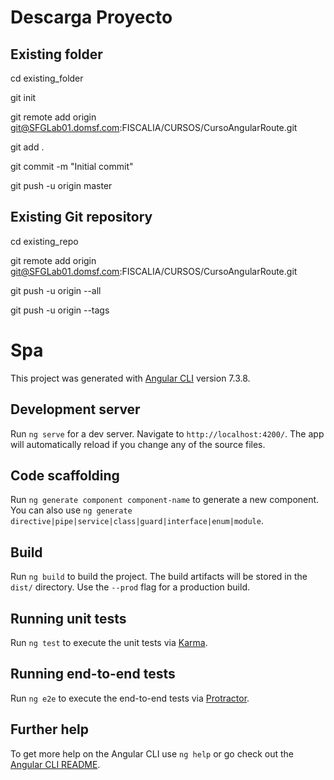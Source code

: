 # Descarga Proyecto

## Existing folder

cd existing_folder

git init

git remote add origin git@SFGLab01.domsf.com:FISCALIA/CURSOS/CursoAngularRoute.git

git add .

git commit -m "Initial commit"

git push -u origin master


## Existing Git repository
cd existing_repo

git remote add origin git@SFGLab01.domsf.com:FISCALIA/CURSOS/CursoAngularRoute.git

git push -u origin --all

git push -u origin --tags



# Spa

This project was generated with [Angular CLI](https://github.com/angular/angular-cli) version 7.3.8.

## Development server

Run `ng serve` for a dev server. Navigate to `http://localhost:4200/`. The app will automatically reload if you change any of the source files.

## Code scaffolding

Run `ng generate component component-name` to generate a new component. You can also use `ng generate directive|pipe|service|class|guard|interface|enum|module`.

## Build

Run `ng build` to build the project. The build artifacts will be stored in the `dist/` directory. Use the `--prod` flag for a production build.

## Running unit tests

Run `ng test` to execute the unit tests via [Karma](https://karma-runner.github.io).

## Running end-to-end tests

Run `ng e2e` to execute the end-to-end tests via [Protractor](http://www.protractortest.org/).

## Further help

To get more help on the Angular CLI use `ng help` or go check out the [Angular CLI README](https://github.com/angular/angular-cli/blob/master/README.md).
